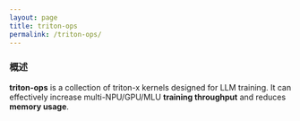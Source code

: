 ```yaml
---
layout: page
title: triton-ops
permalink: /triton-ops/
---
```


### 概述
**triton-ops** is a collection of triton-x kernels designed for LLM training. It can effectively increase multi-NPU/GPU/MLU **training throughput** and reduces **memory usage**. 
